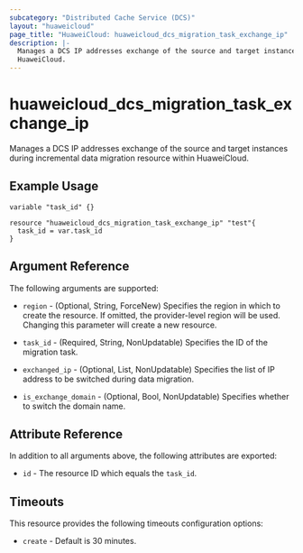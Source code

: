 ```yaml
---
subcategory: "Distributed Cache Service (DCS)"
layout: "huaweicloud"
page_title: "HuaweiCloud: huaweicloud_dcs_migration_task_exchange_ip"
description: |-
  Manages a DCS IP addresses exchange of the source and target instances during incremental data migration resource within
  HuaweiCloud.
---
```


# huaweicloud_dcs_migration_task_exchange_ip

Manages a DCS IP addresses exchange of the source and target instances during incremental data migration resource within
HuaweiCloud.

## Example Usage

```hcl
variable "task_id" {}

resource "huaweicloud_dcs_migration_task_exchange_ip" "test"{
  task_id = var.task_id
}
```

## Argument Reference

The following arguments are supported:

* `region` - (Optional, String, ForceNew) Specifies the region in which to create the resource.
  If omitted, the provider-level region will be used. Changing this parameter will create a new resource.

* `task_id` - (Required, String, NonUpdatable) Specifies the ID of the migration task.

* `exchanged_ip` - (Optional, List, NonUpdatable) Specifies the list of IP address to be switched during data migration.

* `is_exchange_domain` - (Optional, Bool, NonUpdatable) Specifies whether to switch the domain name.

## Attribute Reference

In addition to all arguments above, the following attributes are exported:

* `id` - The resource ID which equals the `task_id`.

## Timeouts

This resource provides the following timeouts configuration options:

* `create` - Default is 30 minutes.

